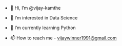 - 👋 Hi, I’m @vijay-kamthe
- 👀 I’m interested in Data Science
- 🌱 I’m currently learning Python

- 📫 How to reach me - vijaywinner1991@gmail.com

<!---
vijay-kamthe/vijay-kamthe is a ✨ special ✨ repository because its `README.md` (this file) appears on your GitHub profile.
You can click the Preview link to take a look at your changes.
--->

